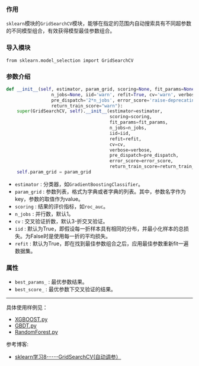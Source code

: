 ### 作用

`sklearn`模块的`GridSearchCV`模块，能够在指定的范围内自动搜索具有不同超参数的不同模型组合，有效获得模型最佳参数组合。

### 导入模块

`from sklearn.model_selection import GridSearchCV`

### 参数介绍 

```python
def __init__(self, estimator, param_grid, scoring=None, fit_params=None,
                 n_jobs=None, iid='warn', refit=True, cv='warn', verbose=0,
                 pre_dispatch='2*n_jobs', error_score='raise-deprecating',
                 return_train_score="warn"):
    super(GridSearchCV, self).__init__(estimator=estimator, 
                                       scoring=scoring, 
                                       fit_params=fit_params,
                                       n_jobs=n_jobs, 
                                       iid=iid, 
                                       refit=refit, 
                                       cv=cv, 
                                       verbose=verbose, 
                                       pre_dispatch=pre_dispatch, 
                                       error_score=error_score, 
                                       return_train_score=return_train_score)
    self.param_grid = param_grid
```

- `estimator` : 分类器，如`GradientBoostingClassifier`。
- `param_grid` : 参数列表，格式为字典或者字典的列表。其中，参数名字作为key，参数的取值作为value。
- `scoring` : 结果的评价指标，如`roc_auc`。
- `n_jobs` : 并行数，默认1。
- `cv` : 交叉验证折数，默认3-折交叉验证。
- `iid` : 默认为True，即假设每一折样本具有相同的分布，并最小化样本的总损失。为False时是使用每一折的平均损失。
- `refit` : 默认为True，即在找到最佳参数组合之后，应用最佳参数重新fit一遍数据集。

### 属性

- `best_params_` : 最优参数结果。
- `best_score_` : 最优参数下交叉验证的结果。

--------

具体使用样例见：

- [XGBOOST.py](https://github.com/BraveheartHui/NLP-Algorithm-Notes/blob/master/%E6%9C%BA%E5%99%A8%E5%AD%A6%E4%B9%A0/code/GBDT.py)
- [GBDT.py](https://github.com/BraveheartHui/NLP-Algorithm-Notes/blob/master/%E6%9C%BA%E5%99%A8%E5%AD%A6%E4%B9%A0/code/GBDT.py)
- [RandomForest.py](https://github.com/BraveheartHui/NLP-Algorithm-Notes/blob/master/%E6%9C%BA%E5%99%A8%E5%AD%A6%E4%B9%A0/code/RandomForest.py)

参考博客:

- [sklearn学习8-----GridSearchCV(自动调参）](http://www.cnblogs.com/Lee-yl/p/9190192.html)
